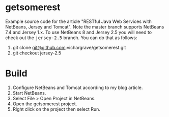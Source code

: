 # getsomerest

Example source code for the article "RESTful Java Web Services with NetBeans, Jersey and Tomcat".
Note the master branch supports NetBeans 7.4 and Jersey 1.x. To use NetBeans 8 and Jersey 2.5
you will need to check out the <tt>jersey-2.5</tt> branch.  You can do that as follows:

1. git clone git@github.com:vichargrave/getsomerest.git
2. git checkout jersey-2.5

# Build

1. Configure NetBeans and Tomcat according to my blog article.
2. Start NetBeans.
3. Select File > Open Project in NetBeans.
4. Open the getsomerest project.
4. Right click on the project then select Run.
